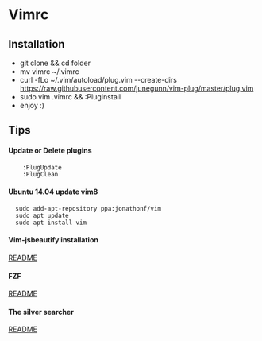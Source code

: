 # Vimrc

## Installation

* git clone && cd folder
* mv vimrc ~/.vimrc
* curl -fLo ~/.vim/autoload/plug.vim --create-dirs \
  https://raw.githubusercontent.com/junegunn/vim-plug/master/plug.vim
* sudo vim .vimrc && :PlugInstall
* enjoy :)

## Tips

#### Update or Delete plugins

```
	:PlugUpdate
	:PlugClean
```

#### Ubuntu 14.04 update vim8

```  
  sudo add-apt-repository ppa:jonathonf/vim
  sudo apt update
  sudo apt install vim
```

#### Vim-jsbeautify installation

[README](https://github.com/maksimr/vim-jsbeautify/blob/master/README.md)

#### FZF
[README](https://github.com/junegunn/fzf.vim)

#### The silver searcher
[README](https://github.com/ggreer/the_silver_searcher/issues/183#issuecomment-16269551)

